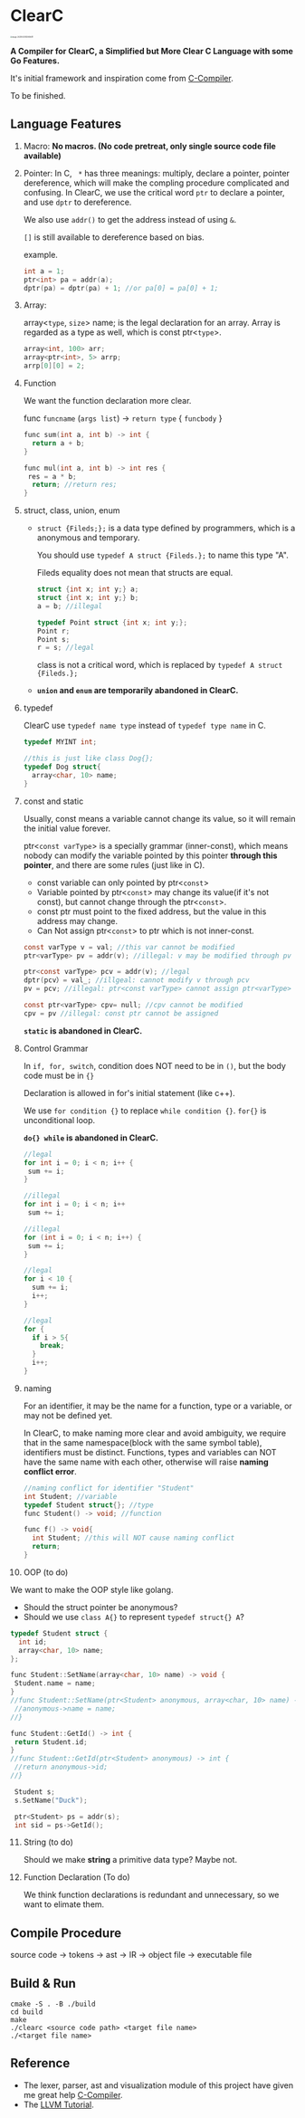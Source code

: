 # ClearC

<img src="assets/image-20230430132636411.png" alt="image-20230430132636411" style="zoom:20%;" />

**A Compiler for ClearC, a Simplified but More Clear C Language with some Go Features.**

It's initial framework and inspiration come from [C-Compiler](https://github.com/YJJfish/C-Compiler).

To be finished.

## Language Features

1. Macro: **No macros. (No code pretreat, only single source code file available)**

2. Pointer: In C, ` *` has three meanings: multiply, declare a pointer, pointer dereference, which will make the compling procedure complicated and confusing.
   In ClearC, we use the critical word `ptr` to declare a pointer, and use `dptr` to dereference.

   We also use `addr()` to get the address instead of using `&`.

   `[]` is still available to dereference based on bias.

   example.

   ```c
   int a = 1;
   ptr<int> pa = addr(a);
   dptr(pa) = dptr(pa) + 1; //or pa[0] = pa[0] + 1;
   ```

3. Array:

   array<`type`, `size`> name; is the legal declaration for an array. Array is regarded as a type as well, which is const ptr<`type`>.

   ```c
   array<int, 100> arr;
   array<ptr<int>, 5> arrp;
   arrp[0][0] = 2;
   ```

4. Function

   We want the function declaration more clear.

   func `funcname` (`args list`) -> `return type` { `funcbody` }

   ```c
   func sum(int a, int b) -> int {
     return a + b;
   }
   
   func mul(int a, int b) -> int res {
   	res = a * b;
     return; //return res;
   }
   ```

5. struct, class, union, enum

   - `struct {Fileds;};` is a data type defined by programmers, which is a anonymous and temporary.

       You should use `typedef A struct {Fileds.};` to name this type "A".

       Fileds equality does not mean that structs are equal.

       ```c
       struct {int x; int y;} a;
       struct {int x; int y;} b;
       a = b; //illegal
       
       typedef Point struct {int x; int y;};
       Point r;
       Point s;
       r = s; //legal
       ```

       class is not a critical word, which is replaced by  `typedef A struct {Fileds.};`

   - **`union` and `enum` are temporarily abandoned in ClearC.**

6. typedef

   ClearC use `typedef name type` instead of  `typedef type name` in C.

   ```c
   typedef MYINT int;
   
   //this is just like class Dog{};
   typedef Dog struct{
     array<char, 10> name;
   }
   ```

7. const and static

   Usually, const means a variable cannot change its value, so it will remain the initial value forever.

   ptr<`const varType`> is a specially grammar (inner-const), which means nobody can modify the variable pointed by this pointer **through this pointer**, and there are some rules (just like in C).

   - const variable can only pointed by ptr<`const`>
   - Variable pointed by ptr<`const`> may change its value(if it's not const), but cannot change through the ptr<`const`>.
   - const ptr must point to the fixed address, but the value in this address may change.
   - Can Not assign ptr<`const`> to ptr which is not inner-const.

   ```c
   const varType v = val; //this var cannot be modified
   ptr<varType> pv = addr(v); //illegal: v may be modified through pv
   
   ptr<const varType> pcv = addr(v); //legal
   dptr(pcv）= val_; //illgeal: cannot modify v through pcv
   pv = pcv; //illegal: ptr<const varType> cannot assign ptr<varType> (or const ptr<varType>)
   
   const ptr<varType> cpv= null; //cpv cannot be modified
   cpv = pv //illegal: const ptr cannot be assigned
   
   ```

   **`static` is abandoned in ClearC.**

8. Control Grammar

   In `if, for, switch`, condition does NOT need to be in `()`, but the body code must be in `{}`

   Declaration is allowed in for's initial statement (like c++).

   We use `for condition {}` to replace `while condition {}`.  `for{}` is unconditional loop.

   **`do{} while`  is abandoned in ClearC.**

   ```c
   //legal
   for int i = 0; i < n; i++ {
   	sum += i;
   }
   
   //illegal
   for int i = 0; i < n; i++
   	sum += i;
   
   //illegal
   for (int i = 0; i < n; i++) {
   	sum += i;
   }
   
   //legal
   for i < 10 {
     sum += i;
     i++;
   }
   
   //legal
   for {
     if i > 5{
       break;
     }
     i++;
   }
   ```

9. naming

   For an identifier, it may be the name for a function, type or a variable, or may not be defined yet.

   In ClearC, to make naming more clear and avoid ambiguity, we require that in the same namespace(block with the same symbol table), identifiers must be distinct. Functions, types and variables can NOT have the same name with each other, otherwise will raise **naming conflict error**.

   ```c
   //naming conflict for identifier "Student"
   int Student; //variable
   typedef Student struct{}; //type
   func Student() -> void; //function
   
   func f() -> void{
     int Student; //this will NOT cause naming conflict
     return;
   }
   ```

   

10. OOP (to do)

   We want to make the OOP style like golang.

   - Should the struct pointer be anonymous?
   - Should we use `class A{}` to represent `typedef struct{} A`?

   ```c
   typedef Student struct {
     int id;
     array<char, 10> name;
   };
   
   func Student::SetName(array<char, 10> name) -> void {
   	Student.name = name; 
   }
   //func Student::SetName(ptr<Student> anonymous, array<char, 10> name) -> void {
   	//anonymous->name = name;
   //}
   
   func Student::GetId() -> int {
   	return Student.id;
   }
   //func Student::GetId(ptr<Student> anonymous) -> int {
   	//return anonymous->id;
   //}
   
    Student s;
    s.SetName("Duck");
   
    ptr<Student> ps = addr(s);
    int sid = ps->GetId();
   ```

11. String (to do)

    Should we make **string** a primitive data type? Maybe not.

12. Function Declaration (To do)

    We think function declarations is redundant and unnecessary, so we want to elimate them.

## Compile Procedure

source code -> tokens -> ast -> IR -> object file -> executable file

## Build & Run

```shell
cmake -S . -B ./build 
cd build
make
./clearc <source code path> <target file name>
./<target file name>
```

## Reference

- The lexer, parser, ast and visualization module of this project have given me great help [C-Compiler](https://github.com/YJJfish/C-Compiler).
- The [LLVM Tutorial](https://llvm.org/docs/tutorial/MyFirstLanguageFrontend/LangImpl03.html).





